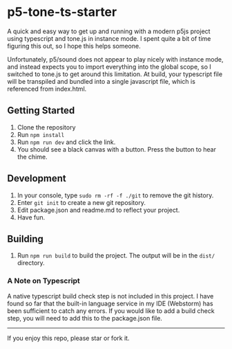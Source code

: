 # p5-tone-ts-starter

A quick and easy way to get up and running with a modern p5js project using typescript and tone.js in instance mode. I
spent quite a bit of time figuring this out, so I hope this helps someone.

Unfortunately, p5/sound does not appear to play nicely with instance mode, and instead expects you to import everything
into the global scope, so I switched to tone.js to get around this limitation. At build, your typescript file will be
transpiled and bundled into a single javascript file, which is referenced from index.html.

## Getting Started

1. Clone the repository
2. Run `npm install`
3. Run `npm run dev` and click the link.
4. You should see a black canvas with a button. Press the button to hear the chime.

## Development

1. In your console, type `sudo rm -rf -f ./git` to remove the git history.
2. Enter `git init` to create a new git repository.
3. Edit package.json and readme.md to reflect your project.
4. Have fun.

## Building

1. Run `npm run build` to build the project. The output will be in the `dist/` directory.

### A Note on Typescript

A native typescript build check step is not included in this project. I have found so far that the built-in language
service in my IDE (Webstorm) has been sufficient to catch any errors. If you would like to add a build check step, you
will need to add this to the package.json file.

---
If you enjoy this repo, please star or fork it.